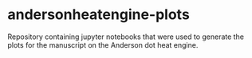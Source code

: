 # andersonheatengine-plots
Repository containing jupyter notebooks that were used to generate the plots for the manuscript on the Anderson dot heat engine.
